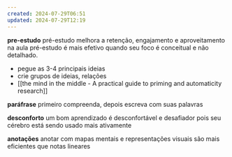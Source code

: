 ```yaml
---
created: 2024-07-29T06:51
updated: 2024-07-29T12:19
---
```


**pre-estudo**
pré-estudo melhora a retenção, engajamento e aproveitamento na aula
pré-estudo é mais efetivo quando seu foco é conceitual e não detalhado.
- pegue as 3-4 principais ideias
- crie grupos de ideias, relações
- [[the mind in the middle - A practical guide to priming and automaticity research]]

**paráfrase**
primeiro compreenda, depois escreva com suas palavras

**desconforto**
um bom aprendizado é desconfortável e desafiador pois seu cérebro está sendo usado mais ativamente

**anotações**
anotar com mapas mentais e representações visuais são mais eficientes que notas lineares

